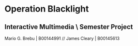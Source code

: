 # Operation Blacklight

## Interactive Multimedia \ Semester Project

Mario G. Brebu | B00144991
// James Cleary | B00145613
 
 
